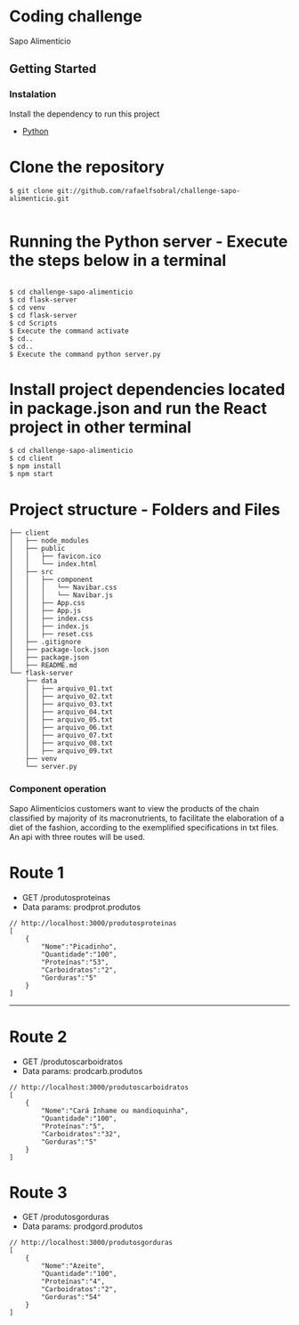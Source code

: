 # Coding challenge

Sapo Alimentício

## Getting Started

### Instalation

Install the dependency to run this project

- [Python](https://www.python.org/downloads/)

# Clone the repository

```
$ git clone git://github.com/rafaelfsobral/challenge-sapo-alimenticio.git


```
# Running the Python server - Execute the steps below in a terminal

```

$ cd challenge-sapo-alimenticio
$ cd flask-server
$ cd venv
$ cd flask-server
$ cd Scripts
$ Execute the command activate
$ cd..
$ cd..
$ Execute the command python server.py

```
# Install project dependencies located in package.json and run the React project in other terminal

```
$ cd challenge-sapo-alimenticio
$ cd client
$ npm install
$ npm start

```

# Project structure - Folders and Files

```
├── client
│   ├── node_modules
│   ├── public
│   │   ├── favicon.ico
│   │   └── index.html
│   ├── src
│   │   ├── component
│   │   │   └── Navibar.css
│   │   │   └── Navibar.js
│   │   ├── App.css
│   │   ├── App.js
│   │   ├── index.css
│   │   ├── index.js
│   │   ├── reset.css 
│   ├── .gitignore
│   ├── package-lock.json
│   ├── package.json
│   ├── README.md
└── flask-server
    ├── data
    │   ├── arquivo_01.txt
    │   ├── arquivo_02.txt
    │   ├── arquivo_03.txt
    │   ├── arquivo_04.txt
    │   ├── arquivo_05.txt
    │   ├── arquivo_06.txt
    │   ├── arquivo_07.txt
    │   ├── arquivo_08.txt
    │   ├── arquivo_09.txt
    ├── venv
    └── server.py
```

### Component operation

Sapo Alimentícios customers want to view the products of the chain classified by
majority of its macronutrients, to facilitate the elaboration of a diet of the
fashion, according to the exemplified specifications in txt files. An api with three routes will be used.

# Route 1

* GET /produtosproteinas
* Data params: prodprot.produtos


``` Example: 
// http://localhost:3000/produtosproteinas
[
    {
        "Nome":"Picadinho",
        "Quantidade":"100",
        "Proteínas":"53",
        "Carboidratos":"2",
        "Gorduras":"5"
    }
]
```

---
# Route 2

* GET /produtoscarboidratos
* Data params: prodcarb.produtos

``` Example: 
// http://localhost:3000/produtoscarboidratos
[
    {
        "Nome":"Cará Inhame ou mandioquinha",
        "Quantidade":"100",
        "Proteínas":"5",
        "Carboidratos":"32",
        "Gorduras":"5"
    }
]
```
# Route 3

* GET /produtosgorduras
* Data params: prodgord.produtos

``` Example: 
// http://localhost:3000/produtosgorduras
[
    {
        "Nome":"Azeite",
        "Quantidade":"100",
        "Proteínas":"4",
        "Carboidratos":"2",
        "Gorduras":"54"
    }
]
```
